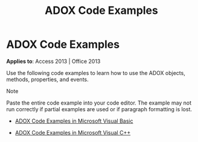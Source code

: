 ﻿---
title: ADOX Code Examples
TOCTitle: ADOX Code Examples
ms:assetid: 706689e7-8b34-59eb-533b-65fb73f1eb5f
ms:mtpsurl: https://msdn.microsoft.com/en-us/library/JJ249443(v=office.15)
ms:contentKeyID: 48545557
ms.date: 09/18/2015
mtps_version: v=office.15
---

# ADOX Code Examples


**Applies to**: Access 2013 | Office 2013

Use the following code examples to learn how to use the ADOX objects, methods, properties, and events.


> [!NOTE]
> <P>Paste the entire code example into your code editor. The example may not run correctly if partial examples are used or if paragraph formatting is lost.</P>



  - [ADOX Code Examples in Microsoft Visual Basic](adox-code-examples-in-microsoft-visual-basic.md)

  - [ADOX Code Examples in Microsoft Visual C++](adox-code-examples-in-microsoft-visual-c.md)

